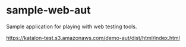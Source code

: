 # sample-web-aut
Sample application for playing with web testing tools.

https://katalon-test.s3.amazonaws.com/demo-aut/dist/html/index.html
